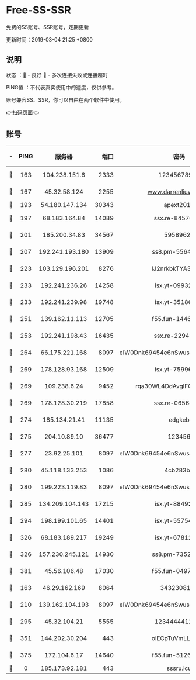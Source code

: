 # Free-SS-SSR

免费的SS账号、SSR账号，定期更新

更新时间：2019-03-04 21:25 +0800

## 说明

状态     ：🙂 - 良好 🙁 - 多次连接失败或连接超时

PING值   ：不代表真实使用中的速度，仅供参考。

账号兼容SS、SSR，你可以自由在两个软件中使用。

👉[扫码页面](https://liesauer.github.io/free-ss-ssr.github.io/)👈

## 账号

|-|PING|服务器|端口|密码|加密方式|区域|
|:----:|:----:|:-----:|-----:|:----:|:----:|:----:|
|🙂|163|104.238.151.6|2333|12345678900|aes-256-cfb|JP|
|🙂|167|45.32.58.124|2255|www.darrenliuwei.com|aes-256-cfb|JP|
|🙂|193|54.180.147.134|30343|apext2019|chacha20|KR|
|🙂|197|68.183.164.84|14089|ssx.re-84576345|aes-256-cfb|US|
|🙂|201|185.200.34.83|34567|59589627|aes-256-cfb|US|
|🙂|207|192.241.193.180|13909|ss8.pm-55642212|aes-256-cfb|US|
|🙂|223|103.129.196.201|8276|lJ2nrkbkTYA30wv0|aes-256-cfb|US|
|🙂|233|192.241.236.26|14258|isx.yt-09932989|aes-256-cfb|US|
|🙂|233|192.241.239.98|19748|isx.yt-35186982|aes-256-cfb|US|
|🙂|251|139.162.11.113|12705|f55.fun-14460072|aes-256-cfb|SG|
|🙂|253|192.241.198.43|16435|ssx.re-22943266|aes-256-cfb|US|
|🙂|264|66.175.221.168|8097|eIW0Dnk69454e6nSwuspv9DmS201tQ0D|aes-256-cfb|US|
|🙂|269|178.128.93.168|12509|isx.yt-75996010|aes-256-cfb|SG|
|🙂|269|109.238.6.24|9452|rqa30WL4DdAvgIFG6Fs3znzTa|aes-256-cfb|FR|
|🙂|269|178.128.30.219|17858|ssx.re-06564019|aes-256-cfb|SG|
|🙂|274|185.134.21.41|11135|edgkeb|aes-256-cfb|GB|
|🙂|275|204.10.89.10|36477|123456|aes-256-cfb|US|
|🙂|277|23.92.25.101|8097|eIW0Dnk69454e6nSwuspv9DmS201tQ0D|aes-256-cfb|US|
|🙂|280|45.118.133.253|1086|4cb283b8|aes-256-cfb|SG|
|🙂|280|199.223.119.83|8097|eIW0Dnk69454e6nSwuspv9DmS201tQ0D|aes-256-cfb|US|
|🙂|285|134.209.104.143|17215|isx.yt-88492022|aes-256-cfb|SG|
|🙂|294|198.199.101.65|14401|isx.yt-55754807|aes-256-cfb|US|
|🙂|326|68.183.189.217|19249|isx.yt-67811831|aes-256-cfb|SG|
|🙂|326|157.230.245.121|14930|ss8.pm-73529175|aes-256-cfb|SG|
|🙂|381|45.56.106.48|17030|f55.fun-04977203|aes-256-cfb|US|
|🙂|163|46.29.162.169|8064|3432308177|aes-256-cfb|RU|
|🙂|210|139.162.104.193|8097|eIW0Dnk69454e6nSwuspv9DmS201tQ0D|aes-256-cfb|JP|
|🙂|295|45.32.104.21|5555|1234444411111|aes-256-cfb|SG|
|🙂|351|144.202.30.204|443|oiECpTuVmLLxk4Ts|aes-256-cfb|US|
|🙂|375|172.104.6.17|14640|f55.fun-51267758|aes-256-cfb|US|
|🙁|0|185.173.92.181|443|sssru.icu|rc4-md5|RU|
